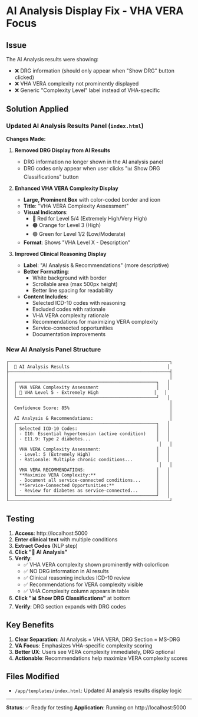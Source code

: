 # AI Analysis Display Fix - VHA VERA Focus

## Issue
The AI Analysis results were showing:
- ❌ DRG information (should only appear when "Show DRG" button clicked)
- ❌ VHA VERA complexity not prominently displayed
- ❌ Generic "Complexity Level" label instead of VHA-specific

## Solution Applied

### Updated AI Analysis Results Panel (`index.html`)

**Changes Made:**

1. **Removed DRG Display from AI Results**
   - DRG information no longer shown in the AI analysis panel
   - DRG codes only appear when user clicks "📊 Show DRG Classifications" button

2. **Enhanced VHA VERA Complexity Display**
   - **Large, Prominent Box** with color-coded border and icon
   - **Title**: "VHA VERA Complexity Assessment"
   - **Visual Indicators**:
     - 🔴 Red for Level 5/4 (Extremely High/Very High)
     - 🟠 Orange for Level 3 (High)
     - 🟢 Green for Level 1/2 (Low/Moderate)
   - **Format**: Shows "VHA Level X - Description"

3. **Improved Clinical Reasoning Display**
   - **Label**: "AI Analysis & Recommendations" (more descriptive)
   - **Better Formatting**: 
     - White background with border
     - Scrollable area (max 500px height)
     - Better line spacing for readability
   - **Content Includes**:
     - Selected ICD-10 codes with reasoning
     - Excluded codes with rationale
     - VHA VERA complexity rationale
     - Recommendations for maximizing VERA complexity
     - Service-connected opportunities
     - Documentation improvements

### New AI Analysis Panel Structure

```
┌─────────────────────────────────────────────────────────────┐
│  🤖 AI Analysis Results                                     │
├─────────────────────────────────────────────────────────────┤
│                                                             │
│  ┌─────────────────────────────────────────────────────┐   │
│  │ VHA VERA Complexity Assessment                      │   │
│  │ 🔴 VHA Level 5 - Extremely High                     │   │
│  └─────────────────────────────────────────────────────┘   │
│                                                             │
│  Confidence Score: 85%                                      │
│                                                             │
│  AI Analysis & Recommendations:                             │
│  ┌─────────────────────────────────────────────────────┐   │
│  │ Selected ICD-10 Codes:                              │   │
│  │ - I10: Essential hypertension (active condition)    │   │
│  │ - E11.9: Type 2 diabetes...                         │   │
│  │                                                      │   │
│  │ VHA VERA Complexity Assessment:                     │   │
│  │ - Level: 5 (Extremely High)                         │   │
│  │ - Rationale: Multiple chronic conditions...         │   │
│  │                                                      │   │
│  │ VHA VERA RECOMMENDATIONS:                           │   │
│  │ **Maximize VERA Complexity:**                       │   │
│  │ - Document all service-connected conditions...      │   │
│  │ **Service-Connected Opportunities:**                │   │
│  │ - Review for diabetes as service-connected...       │   │
│  └─────────────────────────────────────────────────────┘   │
└─────────────────────────────────────────────────────────────┘
```

## Testing

1. **Access**: http://localhost:5000
2. **Enter clinical text** with multiple conditions
3. **Extract Codes** (NLP step)
4. **Click "🧠 AI Analysis"**
5. **Verify**:
   - ✅ VHA VERA complexity shown prominently with color/icon
   - ✅ NO DRG information in AI results
   - ✅ Clinical reasoning includes ICD-10 review
   - ✅ Recommendations for VERA complexity visible
   - ✅ VHA Complexity column appears in table
6. **Click "📊 Show DRG Classifications"** at bottom
7. **Verify**: DRG section expands with DRG codes

## Key Benefits

1. **Clear Separation**: AI Analysis = VHA VERA, DRG Section = MS-DRG
2. **VA Focus**: Emphasizes VHA-specific complexity scoring
3. **Better UX**: Users see VERA complexity immediately, DRG optional
4. **Actionable**: Recommendations help maximize VERA complexity scores

## Files Modified

- `/app/templates/index.html`: Updated AI analysis results display logic

---

**Status**: ✅ Ready for testing
**Application**: Running on http://localhost:5000
